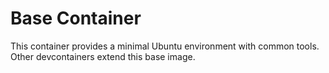 # Base Container

This container provides a minimal Ubuntu environment with common tools.
Other devcontainers extend this base image.
